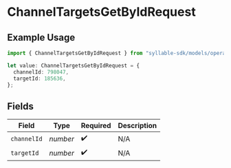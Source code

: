# ChannelTargetsGetByIdRequest

## Example Usage

```typescript
import { ChannelTargetsGetByIdRequest } from "syllable-sdk/models/operations";

let value: ChannelTargetsGetByIdRequest = {
  channelId: 798047,
  targetId: 185636,
};
```

## Fields

| Field              | Type               | Required           | Description        |
| ------------------ | ------------------ | ------------------ | ------------------ |
| `channelId`        | *number*           | :heavy_check_mark: | N/A                |
| `targetId`         | *number*           | :heavy_check_mark: | N/A                |